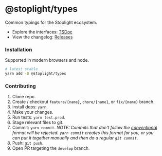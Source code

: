 # @stoplight/types

Common typings for the Stoplight ecosystem.

- Explore the interfaces: [TSDoc](https://stoplightio.github.io/types/)
- View the changelog: [Releases](https://github.com/stoplightio/types/releases)

### Installation

Supported in modern browsers and node.

```bash
# latest stable
yarn add -D @stoplight/types
```

### Contributing

1. Clone repo.
2. Create / checkout `feature/{name}`, `chore/{name}`, or `fix/{name}` branch.
3. Install deps: `yarn`.
4. Make your changes.
5. Run tests: `yarn test.prod`.
6. Stage relevant files to git.
7. Commit: `yarn commit`. _NOTE: Commits that don't follow the [conventional](https://github.com/marionebl/commitlint/tree/master/%40commitlint/config-conventional) format will be rejected. `yarn commit` creates this format for you, or you can put it together manually and then do a regular `git commit`._
8. Push: `git push`.
9. Open PR targeting the `develop` branch.
